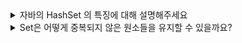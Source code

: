 <details>
<summary>자바의 HashSet 의 특징에 대해 설명해주세요</summary>
<br/>
HashSet은 Set 인터페이스를 구현하고 있는 대표적인 클래스입니다. 특징으로는 중복되지 않은 원소들을 저장하고 순서를 유지하지 않으며 null 을 허용합니다. 
내부적으로 HashMap 을 사용하며 ThreadSafe 하지 않습니다.
<br/>

### 추가 설명
```java
public class HashSet<E>
    extends AbstractSet<E>
    implements Set<E>, Cloneable, java.io.Serializable
{
    private transient HashMap<E,Object> map;

    private static final Object PRESENT = new Object();

    public HashSet() {
        map = new HashMap<>();
    }
}
```

위와 같이 HashSet 객체를 만들면 내부적으로 HashMap 객체를 만들어서 사용한다.

</details>

<details>
<summary>Set은 어떻게 중복되지 않은 원소들을 유지할 수 있을까요?</summary>
<br/>
Set 인터페이스를 구현한 클래스를 이용할 때, 객체를 해시 집합의 넣으면 hashCode() 메소드를 호출합니다. 
이 해시 코드 값을 사용해 객체를 저장할 버킷을 결정합니다. 만약 같은 버킷에 이미 객체가 존재하는 경우 (해시 충돌이 일어날 경우) equals() 메소드를 이용해 객체를 비교합니다.
equals() 메소드가 true 를 반환하면 중복으로 간주해 추가하지않습니다. 

<br/>

### 추가 설명
![image](https://github.com/user-attachments/assets/f8b03080-43fc-4438-8ad9-8f2ff4bd231b)
</details>






 

